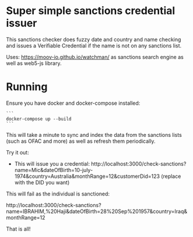 # Super simple sanctions credential issuer

This sanctions checker does fuzzy date and country and name checking and issues a Verifiable Credential if the name is not on any sanctions list.

Uses: https://moov-io.github.io/watchman/ as sanctions search engine as well as web5-js library.

# Running

Ensure you have docker and docker-compose installed:
    
    ```
    docker-compose up --build
    ```

This will take a minute to sync and index the data from the sanctions lists (such as OFAC and more) as well as refresh them periodically. 

Try it out: 

* This will issue you a credential: http://localhost:3000/check-sanctions?name=Mic&dateOfBirth=10-july-1974&country=Australia&monthRange=12&customerDid=123 (replace with the DID you want)

This will fail as the individual is sanctioned: 

http://localhost:3000/check-sanctions?name=IBRAHIM,%20Haji&dateOfBirth=28%20Sep%201957&country=Iraq&monthRange=12


That is all!
